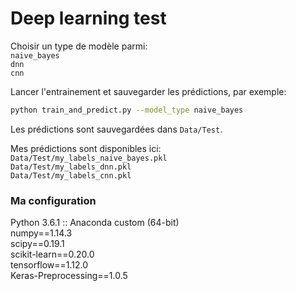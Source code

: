 # Deep learning test
Choisir un type de modèle parmi:  
`naive_bayes`  
`dnn`  
`cnn`  

Lancer l'entrainement et sauvegarder les prédictions, par exemple:
~~~bash
python train_and_predict.py --model_type naive_bayes
~~~

Les prédictions sont sauvegardées dans `Data/Test`.

Mes prédictions sont disponibles ici:  
`Data/Test/my_labels_naive_bayes.pkl`  
`Data/Test/my_labels_dnn.pkl`  
`Data/Test/my_labels_cnn.pkl`  


### Ma configuration
Python 3.6.1 :: Anaconda custom (64-bit)  
numpy==1.14.3  
scipy==0.19.1  
scikit-learn==0.20.0  
tensorflow==1.12.0  
Keras-Preprocessing==1.0.5  
